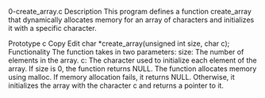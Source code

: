 0-create_array.c
Description
This program defines a function create_array that dynamically allocates memory for an array of characters and initializes it with a specific character.

Prototype
c
Copy
Edit
char *create_array(unsigned int size, char c);
Functionality
The function takes in two parameters:
size: The number of elements in the array.
c: The character used to initialize each element of the array.
If size is 0, the function returns NULL.
The function allocates memory using malloc.
If memory allocation fails, it returns NULL.
Otherwise, it initializes the array with the character c and returns a pointer to it.




